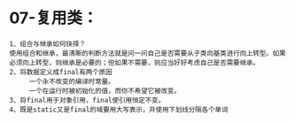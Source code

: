 # 07-复用类：
	1、组合与继承如何抉择？ 
	使用组合和继承，最清晰的判断方法就是问一问自己是否需要从子类向基类进行向上转型。如果必须向上转型，则继承是必要的；但如果不需要，则应当好好考虑自己是否需要继承。
	2、将数据定义成final有两个原因
		 一个永不改变的编译时常量。
		 一个在运行时被初始化的值，而你不希望它被改变。
	3、将final用于对象引用，final使引用恒定不变。
	4、既是static又是final的域要用大写表示，并使用下划线分隔各个单词
		
 		